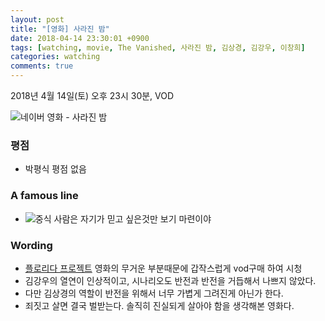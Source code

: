 ```yaml
---
layout: post
title: "[영화] 사라진 밤"
date: 2018-04-14 23:30:01 +0900
tags: [watching, movie, The Vanished, 사라진 밤, 김상경, 김강우, 이창희]
categories: watching
comments: true
---
```

2018년 4월 14일(토) 오후 23시 30분, VOD

![네이버 영화 - 사라진 밤](https://movie-phinf.pstatic.net/20180219_109/15190203631845L35p_JPEG/movie_image.jpg)

### 평점
* 박평식 평점 없음

### A famous line
* ![중식](https://search.pstatic.net/common/?src=http%3A%2F%2Fsstatic.naver.net%2Fpeople%2F157%2F20061229141933197039512.jpg&type=u38_48&quality=95) 사람은 자기가 믿고 싶은것만 보기 마련이야

### Wording
* [플로리다 프로젝트](https://lionkang.github.io/watching/2018/04/14/watching-TheFloridaProject) 영화의 무거운 부분때문에 갑작스럽게 vod구매 하여 시청
* 김강우의 열연이 인상적이고, 시나리오도 반전과 반전을 거듭해서 나쁘지 않았다.
* 다만 김상경의 역할이 반전을 위해서 너무 가볍게 그려진게 아닌가 한다. 
* 죄짓고 살면 결국 벌받는다. 솔직히 진실되게 살아야 함을 생각해본 영화다.